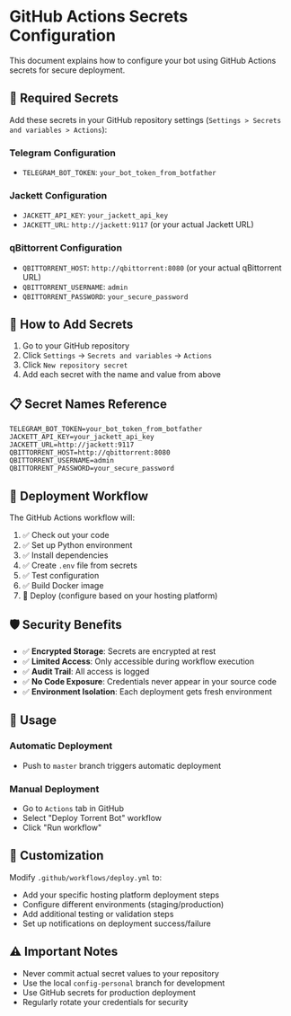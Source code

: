 # GitHub Actions Secrets Configuration

This document explains how to configure your bot using GitHub Actions secrets for secure deployment.

## 🔐 Required Secrets

Add these secrets in your GitHub repository settings (`Settings > Secrets and variables > Actions`):

### Telegram Configuration
- `TELEGRAM_BOT_TOKEN`: `your_bot_token_from_botfather`

### Jackett Configuration  
- `JACKETT_API_KEY`: `your_jackett_api_key`
- `JACKETT_URL`: `http://jackett:9117` (or your actual Jackett URL)

### qBittorrent Configuration
- `QBITTORRENT_HOST`: `http://qbittorrent:8080` (or your actual qBittorrent URL)
- `QBITTORRENT_USERNAME`: `admin`
- `QBITTORRENT_PASSWORD`: `your_secure_password`

## 🚀 How to Add Secrets

1. Go to your GitHub repository
2. Click `Settings` → `Secrets and variables` → `Actions`
3. Click `New repository secret`
4. Add each secret with the name and value from above

## 📋 Secret Names Reference

```
TELEGRAM_BOT_TOKEN=your_bot_token_from_botfather
JACKETT_API_KEY=your_jackett_api_key
JACKETT_URL=http://jackett:9117
QBITTORRENT_HOST=http://qbittorrent:8080
QBITTORRENT_USERNAME=admin
QBITTORRENT_PASSWORD=your_secure_password
```

## 🔄 Deployment Workflow

The GitHub Actions workflow will:
1. ✅ Check out your code
2. ✅ Set up Python environment
3. ✅ Install dependencies
4. ✅ Create `.env` file from secrets
5. ✅ Test configuration
6. ✅ Build Docker image
7. 🚀 Deploy (configure based on your hosting platform)

## 🛡️ Security Benefits

- ✅ **Encrypted Storage**: Secrets are encrypted at rest
- ✅ **Limited Access**: Only accessible during workflow execution
- ✅ **Audit Trail**: All access is logged
- ✅ **No Code Exposure**: Credentials never appear in your source code
- ✅ **Environment Isolation**: Each deployment gets fresh environment

## 🎯 Usage

### Automatic Deployment
- Push to `master` branch triggers automatic deployment

### Manual Deployment  
- Go to `Actions` tab in GitHub
- Select "Deploy Torrent Bot" workflow
- Click "Run workflow"

## 🔧 Customization

Modify `.github/workflows/deploy.yml` to:
- Add your specific hosting platform deployment steps
- Configure different environments (staging/production)
- Add additional testing or validation steps
- Set up notifications on deployment success/failure

## ⚠️ Important Notes

- Never commit actual secret values to your repository
- Use the local `config-personal` branch for development
- Use GitHub secrets for production deployment
- Regularly rotate your credentials for security
